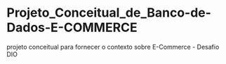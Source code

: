 # Projeto_Conceitual_de_Banco-de-Dados-E-COMMERCE
projeto conceitual para fornecer o contexto sobre E-Commerce - Desafio DIO
